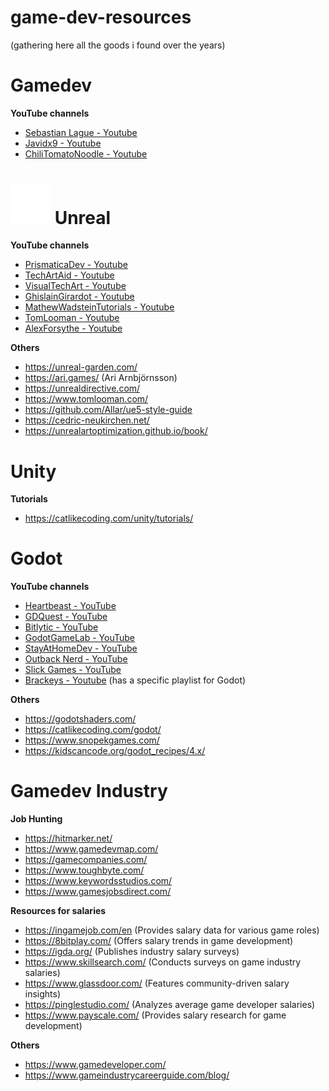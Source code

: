 # game-dev-resources
(gathering here all the goods i found over the years)

# Gamedev

**YouTube channels**
 - [Sebastian Lague - Youtube](https://www.youtube.com/user/Cercopithecan)
 - [Javidx9 - Youtube](https://www.youtube.com/c/javidx9)
 - [ChiliTomatoNoodle - Youtube](https://www.youtube.com/@ChiliTomatoNoodle)

# <img src="ue_logo.png" alt="ue_logo" width="64"/> Unreal

**YouTube channels**
 - [PrismaticaDev - Youtube](https://www.youtube.com/c/prismaticadev)
 - [TechArtAid - Youtube](https://www.youtube.com/@TechArtAid)
 - [VisualTechArt - Youtube](https://www.youtube.com/@VisualTechArt)
 - [GhislainGirardot - Youtube](https://www.youtube.com/@ghislaingirardot)
 - [MathewWadsteinTutorials - Youtube](https://www.youtube.com/mathewwadsteintutorials)
 - [TomLooman - Youtube](https://www.youtube.com/@tom.looman)
 - [AlexForsythe - Youtube](https://www.youtube.com/@AlexForsythe)

**Others**
 - https://unreal-garden.com/
 - https://ari.games/ (Ari Arnbjörnsson)
 - https://unrealdirective.com/
 - https://www.tomlooman.com/
 - https://github.com/Allar/ue5-style-guide
 - https://cedric-neukirchen.net/
 - https://unrealartoptimization.github.io/book/

# Unity

**Tutorials**
 - https://catlikecoding.com/unity/tutorials/

# Godot

**YouTube channels**
 - [Heartbeast - YouTube](https://www.youtube.com/@uheartbeast)
 - [GDQuest - YouTube](https://www.youtube.com/@Gdquest/videos)
 - [Bitlytic - YouTube](https://www.youtube.com/@Bitlytic/videos)
 - [GodotGameLab - YouTube](https://www.youtube.com/@godotgamelab/videos)
 - [StayAtHomeDev - YouTube](https://www.youtube.com/@stayathomedev)
 - [Outback Nerd - YouTube](https://www.youtube.com/@OutbackNerd/videos)
 - [Slick Games - YouTube](https://www.youtube.com/@stingly)
 - [Brackeys - Youtube](https://www.youtube.com/user/Brackeys) (has a specific playlist for Godot)

**Others**
 - https://godotshaders.com/
 - https://catlikecoding.com/godot/
 - https://www.snopekgames.com/
 - https://kidscancode.org/godot_recipes/4.x/

# Gamedev Industry

**Job Hunting**
 - https://hitmarker.net/
 - https://www.gamedevmap.com/
 - https://gamecompanies.com/
 - https://www.toughbyte.com/
 - https://www.keywordsstudios.com/
 - https://www.gamesjobsdirect.com/

**Resources for salaries**
 - https://ingamejob.com/en (Provides salary data for various game roles)
 - https://8bitplay.com/ (Offers salary trends in game development)
 - https://igda.org/ (Publishes industry salary surveys)
 - https://www.skillsearch.com/ (Conducts surveys on game industry salaries)
 - https://www.glassdoor.com/ (Features community-driven salary insights)
 - https://pinglestudio.com/ (Analyzes average game developer salaries)
 - https://www.payscale.com/ (Provides salary research for game development)

**Others**
 - https://www.gamedeveloper.com/
 - https://www.gameindustrycareerguide.com/blog/
